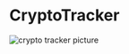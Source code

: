 # CryptoTracker

![crypto tracker picture](https://cdn.discordapp.com/avatars/841788781958660106/ec54482284fa3f5d53106d1edb8a0748.png?size=256)
